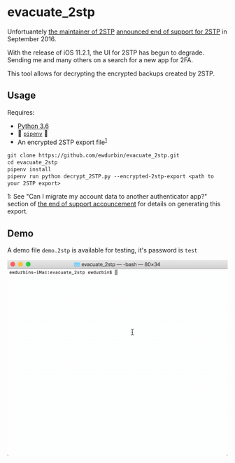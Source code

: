 # evacuate_2stp

Unfortuantely [the maintainer of 2STP](https://github.com/thomasrzhao) [announced end of support for 2STP](http://thomasrzhao.com/2stp-support/end-of-support/) in September 2016.

With the release of iOS 11.2.1, the UI for 2STP has begun to degrade. Sending me and many others on a search for a new app for 2FA.

This tool allows for decrypting the encrypted backups created by 2STP.

## Usage

Requires:

  - [Python 3.6](https://www.python.org/downloads/)
  - :cake: [`pipenv`](https://docs.pipenv.org) :cake:
  - An encrypted 2STP export file<sup>[1](#footnote1)</sup>

```
git clone https://github.com/ewdurbin/evacuate_2stp.git
cd evacuate_2stp
pipenv install
pipenv run python decrypt_2STP.py --encrypted-2stp-export <path to your 2STP export>
```

<a name="footnote1">1</a>: See "Can I migrate my account data to another authenticator app?" section of [the end of support accouncement](http://thomasrzhao.com/2stp-support/end-of-support/) for details on generating this export.

## Demo

A demo file `demo.2stp` is available for testing, it's password is `test`

![example gif](demo.gif)
